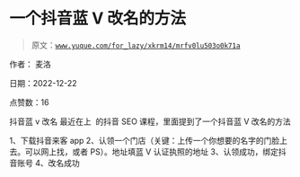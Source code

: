 # 一个抖音蓝 V 改名的方法

> 原文：[`www.yuque.com/for_lazy/xkrm14/mrfv0lu503o0k71a`](https://www.yuque.com/for_lazy/xkrm14/mrfv0lu503o0k71a)

作者： 麦洛

日期：2022-12-22

点赞数：16

抖音蓝 v 改名 最近在上  的抖音 SEO 课程，里面提到了一个抖音蓝 V 改名的方法

1、下载抖音来客 app 2、认领一个门店（关键：上传一个你想要的名字的门脸上去。可以网上找，或者 PS）。地址填蓝 V 认证执照的地址 3、认领成功，绑定抖音账号 4、改名成功

